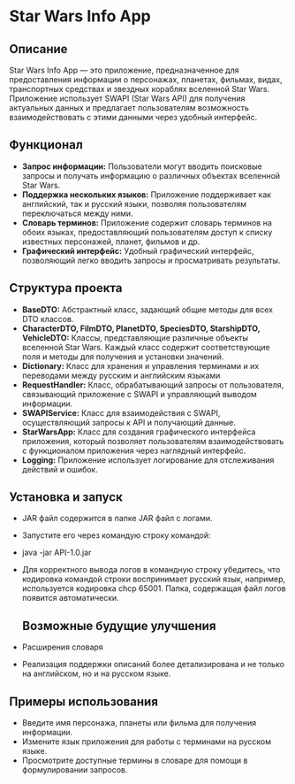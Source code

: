 # Star Wars Info App

## Описание

Star Wars Info App — это приложение, предназначенное для предоставления информации о персонажах, планетах, фильмах, видах, транспортных средствах и звездных кораблях вселенной Star Wars. Приложение использует SWAPI (Star Wars API) для получения актуальных данных и предлагает пользователям возможность взаимодействовать с этими данными через удобный интерфейс.

## Функционал

- **Запрос информации:** Пользователи могут вводить поисковые запросы и получать информацию о различных объектах вселенной Star Wars.
- **Поддержка нескольких языков:** Приложение поддерживает как английский, так и русский языки, позволяя пользователям переключаться между ними.
- **Словарь терминов:** Приложение содержит словарь терминов на обоих языках, предоставляющий пользователям доступ к списку известных персонажей, планет, фильмов и др.
- **Графический интерфейс:** Удобный графический интерфейс, позволяющий легко вводить запросы и просматривать результаты.

## Структура проекта

- **BaseDTO:** Абстрактный класс, задающий общие методы для всех DTO классов.
- **CharacterDTO, FilmDTO, PlanetDTO, SpeciesDTO, StarshipDTO, VehicleDTO:** Классы, представляющие различные объекты вселенной Star Wars. Каждый класс содержит соответствующие поля и методы для получения и установки значений.
- **Dictionary:** Класс для хранения и управления терминами и их переводами между русским и английским языками
- **RequestHandler:** Класс, обрабатывающий запросы от пользователя, связывающий приложение с SWAPI и управляющий выводом информации.
- **SWAPIService:** Класс для взаимодействия с SWAPI, осуществляющий запросы к API и получающий данные.
- **StarWarsApp:** Класс для создания графического интерфейса приложения, который позволяет пользователям взаимодействовать с функционалом приложения через наглядный интерфейс.
- **Logging:** Приложение использует логирование для отслеживания действий и ошибок.

## Установка и запуск
- JAR файл содержится в папке JAR файл с логами.
- Запустите его через командую строку командой:
- java -jar API-1.0.jar
- Для корректного вывода логов в командную строку убедитесь, что кодировка командой строки воспринимает русский язык, например, используется кодировка chcp 65001. Папка, содержащая файл логов появится автоматически.

  ## Возможные будущие улучшения
- Расширения словаря
- Реализация поддержки описаний более детализирована и не только на английском, но и на русском языке.

## Примеры использования
- Введите имя персонажа, планеты или фильма для получения информации.
- Измените язык приложения для работы с терминами на русском языке.
- Просмотрите доступные термины в словаре для помощи в формулировании запросов.
